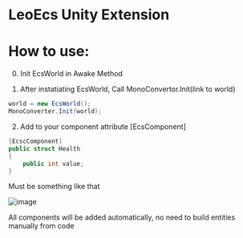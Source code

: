 # LeoEcs Unity Extension
# How to use:
0) Init EcsWorld in Awake Method

1) After instatiating EcsWorld, Call MonoConvertor.Init(link to world)
```C#
world = new EcsWorld();
MonoConverter.Init(world);
```

2) Add to your component attribute [EcsComponent]
```C#
[EcscComponent]
public struct Health 
{ 
    public int value;
}
```
Must be something like that

![image](https://user-images.githubusercontent.com/37613162/115751740-24a8be00-a3a2-11eb-8f63-4788e3c3770d.png)

All components will be added automatically, no need to build entities manually from code
